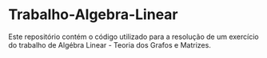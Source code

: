 # Trabalho-Algebra-Linear

<p>Este repositório contém o código utilizado para a resolução de um exercício do trabalho de Algébra Linear - Teoria dos Grafos e Matrizes.</p>
